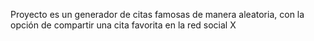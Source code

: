 Proyecto es un  generador de citas famosas de manera aleatoria, con la opción de compartir una cita favorita en la red social X


